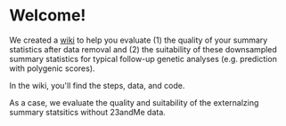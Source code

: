 # Welcome! 

We created a [wiki](https://github.com/Camzcamz/EXTminus23andMe/wiki) to help you evaluate (1) the quality of your summary statistics after data removal and (2) the suitability of these downsampled summary statistics for typical follow-up genetic analyses (e.g. prediction with polygenic scores). 

In the wiki, you'll find the steps, data, and code. 

As a case, we evaluate the quality and suitability of the externalzing summary statsitics without 23andMe data. 
